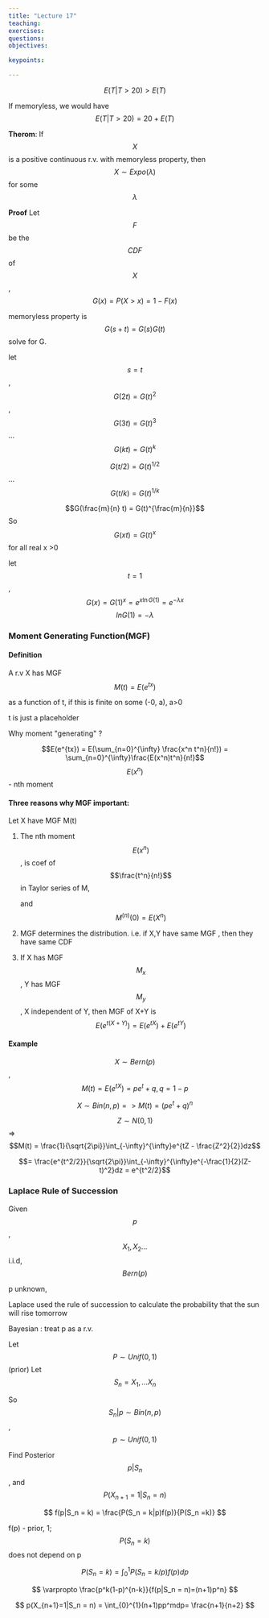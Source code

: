 ```yaml
---
title: "Lecture 17"
teaching: 
exercises:
questions:
objectives:

keypoints:

---
```


$$
E(T|T>20) > E(T)
$$  

If memoryless, we would have $$
E(T|T>20) = 20 + E(T)
$$

**Therom**: If $$X$$ is a positive continuous r.v.  with memoryless property, then $$X\sim Expo(\lambda)$$  for some $$\lambda$$ 

**Proof** Let $$F$$ be the $$CDF$$ of $$X$$, $$G(x) = P(X>x) = 1 - F(x)$$

memoryless property is $$G(s+t) = G(s)G(t)$$ solve for G.

let $$s=t$$, $$G(2t) = G(t)^2$$ , $$G(3t) = G(t)^3$$ …$$G(kt) = G(t)^k$$ 

$$G(t/2) = G(t)^{1/2}$$ …$$G(t/k) = G(t)^{1/k}$$

$$G(\frac{m}{n} t) = G(t)^{\frac{m}{n}}$$  So $$G(xt) = G(t)^x $$ for all real x >0

let $$t = 1$$, $$G(x) = G(1)^x = e^{x\ln G(1)} = e^{-\lambda x}$$  $$ lnG(1) = -\lambda$$ 

### Moment Generating Function(MGF)

#### Definition

A r.v X has MGF $$M(t) = E(e^{tx})$$ 

as a function of t, if this is finite on some (-0, a), a>0

t is just a placeholder

Why moment "generating" ?

$$E(e^{tx}) = E(\sum_{n=0}^{\infty} \frac{x^n t^n}{n!}) = \sum_{n=0}^{\infty}\frac{E(x^n)t^n}{n!}$$  $$E(x^n)$$ - nth moment



#### Three reasons why MGF important:

Let X have MGF M(t)

1. The nth moment $$E(x^n)$$ , is coef of $$\frac{t^n}{n!}$$  in Taylor series of M, 

   and    $$M^{(n)}(0) = E(X^n)$$ 

2. MGF determines the distribution.  i.e. if X,Y have same MGF , then they have same CDF

3. If X has MGF $$M_x$$, Y has MGF $$M_y$$, X independent of Y, then MGF of X+Y is $$E(e^{t(X+Y)}) = E(e^{tX})  + E(e^{tY})$$ 

#### Example

 $$X\sim Bern(p)$$, $$M(t) = E(e^{tX}) = pe^t + q, q= 1-p$$

$$X\sim Bin(n, p) => M(t) = (pe^t + q)^n$$ 

$$Z\sim N(0,1)$$  => $$M(t) = \frac{1}{\sqrt{2\pi}}\int_{-\infty}^{\infty}e^{tZ - \frac{Z^2}{2}}dz$$ 

$$= \frac{e^{t^2/2}}{\sqrt{2\pi}}\int_{-\infty}^{\infty}e^{-\frac{1}{2}(Z-t)^2}dz = e^{t^2/2}$$

### Laplace Rule of Succession

Given $$p$$, $$X_1, X_2 …$$ i.i.d,  $$Bern(p)$$

p unknown, 

Laplace used the rule of succession to calculate the probability that the sun will rise tomorrow

Bayesian : treat p as a r.v.

Let $$P\sim Unif(0,1)$$  (prior) Let $$S_n = X_1,\dots X_n$$

So$$ 
S_n|p \sim Bin(n,p)
$$ , $$p \sim Unif(0,1)$$

Find Posterior $$
p|S_n
$$ , and $$
P(X_{n+1} = 1| S_n = n)
$$ 

$$
f(p|S_n = k) = \frac{P(S_n = k|p)f(p)}{P(S_n =k)}
$$  

 f(p) - prior, 1;  $$P(S_n =k)$$ does not depend on p

$$P(S_n = k) = \int_{0}^{1}P(S_n = k/p)f(p)dp$$ 

$$
 \varpropto \frac{p^k(1-p)^{n-k}}{f(p|S_n = n)=(n+1)p^n}
 $$

$$
p(X_{n+1}=1|S_n = n) = \int_{0}^{1}(n+1)pp^mdp= \frac{n+1}{n+2}
$$ 